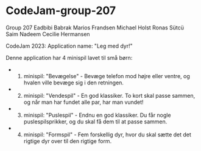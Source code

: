 # CodeJam-group-207
Group 207
Eadbibi Babrak
Marios Frandsen
Michael Holst
Ronas Sütcü
Saim Nadeem
Cecilie Hermansen

CodeJam 2023:
Application name: "Leg med dyr!"

Denne application har 4 minispil lavet til små børn:
- 1. minispil: "Bevægelse" -  Bevæge telefon mod højre eller ventre, og hvalen ville bevæge sig i den retningen.
- 2. minispil: "Vendespil" - En god klassiker. To kort skal passe sammen, og når man har fundet alle par, har man vundet!
- 3. minispil: "Puslespil" - Endnu en god klassiker. Du får nogle puslespilsprikker, og du skal få dem til at passe sammen.
- 4. minispil: "Formspil" - Fem forskellig dyr, hvor du skal sætte det det rigtige dyr over til den rigtige form.

